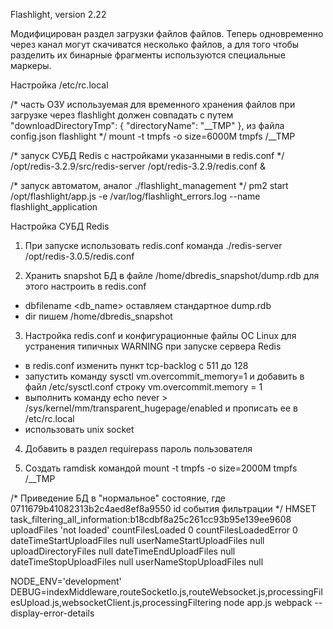 Flashlight, version 2.22

Модифицирован раздел загрузки файлов файлов. Теперь одновременно через канал могут скачиватся несколько файлов, а для того чтобы разделить их бинарные фрагменты используются специальные маркеры.

Настройка /etc/rc.local

/*
часть ОЗУ используемая для временного хранения файлов при загрузке через flashlight
должен совпадать с путем
"downloadDirectoryTmp": {
   "directoryName": "__TMP"
}, из файла config.json flashlight
*/
mount -t tmpfs -o size=6000M tmpfs /__TMP

/*
запуск СУБД Redis с настройками указанными в redis.conf
*/
/opt/redis-3.2.9/src/redis-server /opt/redis-3.2.9/redis.conf &

/*
запуск автоматом, аналог ./flashlight_management
*/
pm2 start /opt/flashlight/app.js -e /var/log/flashlight_errors.log --name flashlight_application



Настройка СУБД Redis

1. При запуске использовать redis.conf
команда ./redis-server /opt/redis-3.0.5/redis.conf

2. Хранить snapshot БД в файле /home/dbredis_snapshot/dump.rdb
для этого настроить в redis.conf
 - dbfilename <db_name> оставляем стандартное dump.rdb
 - dir пишем /home/dbredis_snapshot

3. Настройка redis.conf и конфигурационные файлы ОС Linux для устранения типичных
WARNING при запуске сервера Redis
 - в redis.conf изменить пункт tcp-backlog с 511 до 128
 - запустить команду sysctl vm.overcommit_memory=1 и добавить в файл /etc/sysctl.conf строку vm.overcommit.memory = 1
 - выполнить команду echo never > /sys/kernel/mm/transparent_hugepage/enabled и прописать ее в /etc/rc.local
 - использовать unix socket

4. Добавить в раздел requirepass пароль пользователя

5. Создать ramdisk командой mount -t tmpfs -o size=2000M tmpfs /__TMP



/*
Приведение БД в "нормальное" состояние, где 0711679b41082313b2c4aed8ef8a9550 id события фильтрации
*/
HMSET task_filtering_all_information:b18cdbf8a25c261cc93b95e139ee9608 uploadFiles 'not loaded' countFilesLoaded 0 countFilesLoadedError 0 dateTimeStartUploadFiles null userNameStartUploadFiles null uploadDirectoryFiles null dateTimeEndUploadFiles null dateTimeStopUploadFiles null userNameStopUploadFiles null

NODE_ENV='development' DEBUG=indexMiddleware,routeSocketIo.js,routeWebsocket.js,processingFilesUpload.js,websocketClient.js,processingFiltering node app.js
webpack --display-error-details